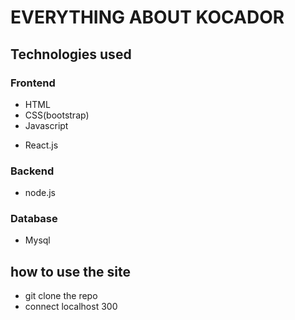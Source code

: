 # EVERYTHING ABOUT KOCADOR
## Technologies used
### Frontend
- HTML
- CSS(bootstrap)
- Javascript
*  React.js

### Backend
- node.js

### Database
- Mysql

## how to use the site
- git clone the repo
- connect localhost 300
